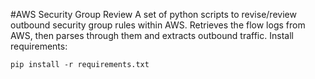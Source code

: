 #AWS Security Group Review
A set of python scripts to revise/review outbound security group rules within AWS.  Retrieves the flow logs from AWS, then parses through them and extracts outbound traffic.
Install requirements:
```
pip install -r requirements.txt
```

